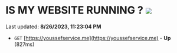 # IS MY WEBSITE RUNNING ? [![](https://img.shields.io/static/v1?label=Sponsor&message=%E2%9D%A4&logo=GitHub&color=%23fe8e86)](https://github.com/sponsors/<username>)

Last updated: **8/26/2023, 11:23:04 PM**

- `GET` [https://youssefservice.me](https://youssefservice.me) - **Up** (827ms)
